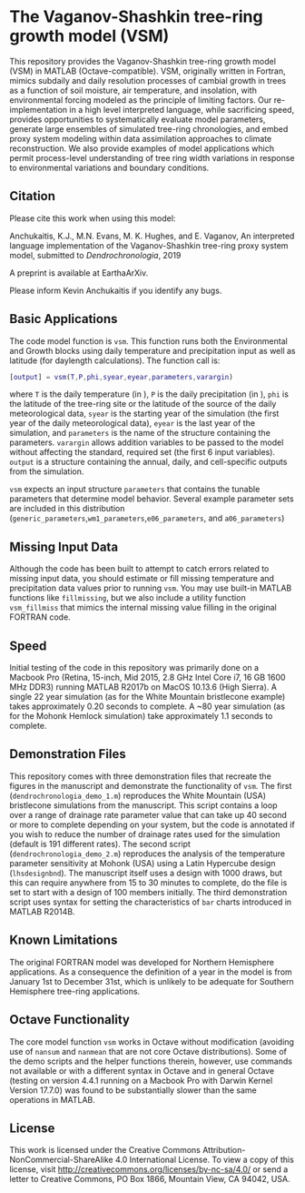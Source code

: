 # The Vaganov-Shashkin tree-ring growth model (VSM)

This repository provides the Vaganov-Shashkin tree-ring growth model (VSM) in MATLAB (Octave-compatible).  VSM, originally written in Fortran, mimics subdaily and daily resolution processes of cambial growth in trees as a function of soil moisture, air temperature, and insolation, with environmental forcing modeled as the principle of limiting factors.  Our re-implementation in a high level interpreted language, while sacrificing speed, provides opportunities to systematically evaluate model parameters, generate large ensembles of simulated tree-ring chronologies, and embed proxy system modeling within data assimilation approaches to climate reconstruction.  We also provide examples of model applications which permit process-level understanding of tree ring width variations in response to environmental variations and boundary conditions. 

## Citation

Please cite this work when using this model:

Anchukaitis, K.J., M.N. Evans, M. K. Hughes, and E. Vaganov, An interpreted language implementation of the Vaganov-Shashkin tree-ring proxy system model, submitted to *Dendrochronologia*, 2019

A preprint is available at EarthaArXiv. 

Please inform Kevin Anchukaitis if you identify any bugs.  

## Basic Applications

The code model function is `vsm`. This function runs both the Environmental and Growth blocks using daily temperature and precipitation input as well as latitude (for daylength calculations).  The function call is:

```matlab
[output] = vsm(T,P,phi,syear,eyear,parameters,varargin)
```

where `T` is the daily temperature (in ), `P` is the daily precipitation (in ), `phi` is the latitude of the tree-ring site or the latitude of the source of the daily meteorological data, `syear` is the starting year of the simulation (the first year of the daily meteorological data), `eyear` is the last year of the simulation, and `parameters` is the name of the structure containing the parameters. `varargin` allows addition variables to be passed to the model without affecting the standard, required set (the first 6 input variables). `output` is a structure containing the annual, daily, and cell-specific outputs from the simulation. 

`vsm` expects an input structure `parameters` that contains the tunable parameters that determine model behavior. Several example parameter sets are included in this distribution (`generic_parameters`,`wm1_parameters`,`e06_parameters`, and `a06_parameters`)

## Missing Input Data

Although the code has been built to attempt to catch errors related to missing input data, you should estimate or fill missing temperature and precipitation data values prior to running `vsm`.  You may use built-in MATLAB functions like `fillmissing`, but we also include a utility function `vsm_fillmiss` that mimics the internal missing value filling in the original FORTRAN code. 

## Speed
Initial testing of the code in this repository was primarily done on a Macbook Pro (Retina, 15-inch, Mid 2015, 2.8 GHz Intel Core i7, 16 GB 1600 MHz DDR3) running MATLAB R2017b on MacOS 10.13.6 (High Sierra).  A single 22 year simulation (as for the White Mountain bristlecone example) takes approximately 0.20 seconds to complete. A ~80 year simulation (as for the Mohonk Hemlock simulation) take approximately 1.1 seconds to complete. 

## Demonstration Files

This repository comes with three demonstration files that recreate the figures in the manuscript and demonstrate the functionality of `vsm`. The first (`dendrochronologia_demo_1.m`) reproduces the White Mountain (USA) bristlecone simulations from the manuscript.  This script contains a loop over a range of drainage rate parameter value that can take up 40 second or more to complete depending on your system, but the code is annotated if you wish to reduce the number of drainage rates used for the simulation (default is 191 different rates). The second script (`dendrochronologia_demo_2.m`) reproduces the analysis of the temperature parameter sensitivity at Mohonk (USA) using a Latin Hypercube design (`lhsdesignbnd`).  The manuscript itself uses a design with 1000 draws, but this can require anywhere from 15 to 30 minutes to complete, do the file is set to start with a design of 100 members initially.  The third demonstration script uses syntax for setting the characteristics of `bar` charts introduced in MATLAB R2014B. 

## Known Limitations

The original FORTRAN model was developed for Northern Hemisphere applications.  As a consequence the definition of a year in the model is from January 1st to December 31st, which is unlikely to be adequate for Southern Hemisphere tree-ring applications. 

## Octave Functionality

The core model function `vsm` works in Octave without modification (avoiding use of `nansum` and `nanmean` that are not core Octave distributions). Some of the demo scripts and the helper functions therein, however, use commands not available or with a different syntax in Octave and in general Octave (testing on version 4.4.1 running on a Macbook Pro with Darwin Kernel Version 17.7.0) was found to be substantially slower than the same operations in MATLAB. 

## License

This work is licensed under the Creative Commons Attribution-NonCommercial-ShareAlike 4.0 International License. To view a copy of this license, visit http://creativecommons.org/licenses/by-nc-sa/4.0/ or send a letter to Creative Commons, PO Box 1866, Mountain View, CA 94042, USA.
